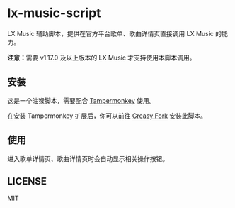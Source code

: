 # lx-music-script

LX Music 辅助脚本，提供在官方平台歌单、歌曲详情页直接调用 LX Music 的能力。

<b>注意：</b>需要 v1.17.0 及以上版本的 LX Music 才支持使用本脚本调用。

## 安装

这是一个油猴脚本，需要配合 [Tampermonkey](https://www.tampermonkey.net/) 使用。

在安装 Tampermonkey 扩展后，你可以前往 [Greasy Fork](https://greasyfork.org/zh-CN/scripts/438148) 安装此脚本。

## 使用

进入歌单详情页、歌曲详情页时会自动显示相关操作按钮。

## LICENSE

MIT
